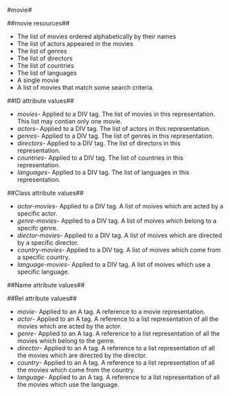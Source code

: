 #movie#

##movie resources##
- The list of movies ordered alphabetically by their names
- The list of actors appeared in the movies
- The list of genres
- The list of directors
- The list of countries
- The list of languages
- A single movie
- A list of movies that match some search criteria.

##ID attribute values##
- *movies*- Applied to a DIV tag. The list of movies in this representation. This list may contian only one movie.
- *actors*- Applied to a DIV tag. The list of actors in this representation. 
- *genres*- Applied to a DIV tag. The list of genres in this representation.
- *directors*- Applied to a DIV tag. The list of directors in this representation.
- *countries*- Applied to a DIV tag. The list of countries in this representation.
- *languages*- Applied to a DIV tag. The list of languages in this representation.

##Class attribute values##

- *actor-movies*- Applied to a DIV tag. A list of moives which are acted by a specific actor.
- *genre-movies*- Applied to a DIV tag. A list of moives which belong to a specifc genre.
- *diector-movies*- Applied to a DIV tag. A list of moives which are directed by a specific director.
- *country-movies*- Applied to a DIV tag. A list of moives which come from a specific country.
- *language-movies*- Applied to a DIV tag. A list of moives which use a specific language.


##Name attribute values##

##Rel attribute values##

- *movie*- Applied to an A tag. A reference to a movie representation.
- *actor*- Applied to an A tag. A reference to a list representation of all the movies which are acted by the actor.
- *genre*- Applied to an A tag. A reference to a list representation of all the movies which belong to the genre.
- *director*- Applied to an A tag. A reference to a list representation of all the movies which are directed by the director.
- *country*- Applied to an A tag. A reference to a list representation of all the movies which come from the country.
- *language*- Applied to an A tag. A reference to a list representation of all the movies which use the language.
